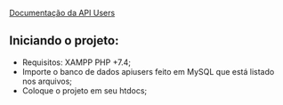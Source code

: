 <a href="https://joao-queiroz.gitbook.io/apiusers" target="_blank">Documentação da API Users</a>

## Iniciando o projeto:
- Requisitos: XAMPP PHP +7.4; 
- Importe o banco de dados apiusers feito em MySQL que está listado nos arquivos;
- Coloque o projeto em seu htdocs;
